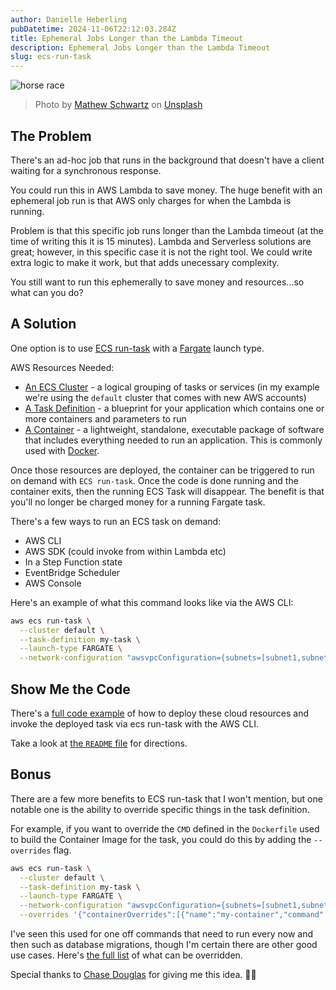 ```yaml
---
author: Danielle Heberling
pubDatetime: 2024-11-06T22:12:03.284Z
title: Ephemeral Jobs Longer than the Lambda Timeout
description: Ephemeral Jobs Longer than the Lambda Timeout
slug: ecs-run-task
---
```


![horse race](/assets/horse-race.jpg)

> Photo by <a href="https://unsplash.com/@cadop?utm_content=creditCopyText&utm_medium=referral&utm_source=unsplash">Mathew Schwartz</a> on <a href="https://unsplash.com/photos/equestrian-riding-horse-at-daytime-5qRWQEdK7Sg?utm_content=creditCopyText&utm_medium=referral&utm_source=unsplash">Unsplash</a>

## The Problem

There's an ad-hoc job that runs in the background that doesn't have a client waiting for a synchronous response.

You could run this in AWS Lambda to save money. The huge benefit with an ephemeral job run is that AWS only charges for when the Lambda is running.

Problem is that this specific job runs longer than the Lambda timeout (at the time of writing this it is 15 minutes). Lambda and Serverless solutions are great; however, in this specific case it is not the right tool. We could write extra logic to make it work, but that adds unecessary complexity.

You still want to run this ephemerally to save money and resources...so what can you do?

## A Solution

One option is to use [ECS run-task](https://docs.aws.amazon.com/AmazonECS/latest/APIReference/API_RunTask.html) with a [Fargate](https://aws.amazon.com/fargate/) launch type.

AWS Resources Needed:

- [An ECS Cluster](https://docs.aws.amazon.com/AmazonECS/latest/developerguide/clusters.html) - a logical grouping of tasks or services (in my example we're using the `default` cluster that comes with new AWS accounts)
- [A Task Definition](https://docs.aws.amazon.com/AmazonECS/latest/developerguide/task_definitions.html) - a blueprint for your application which contains one or more containers and parameters to run
- [A Container](https://aws.amazon.com/what-is/cloud-containers/) - a lightweight, standalone, executable package of software that includes everything needed to run an application. This is commonly used with [Docker](https://www.docker.com/).

Once those resources are deployed, the container can be triggered to run on demand with `ECS run-task`. Once the code is done running and the container exits, then the running ECS Task will disappear. The benefit is that you'll no longer be charged money for a running Fargate task.

There's a few ways to run an ECS task on demand:

- AWS CLI
- AWS SDK (could invoke from within Lambda etc)
- In a Step Function state
- EventBridge Scheduler
- AWS Console

Here's an example of what this command looks like via the AWS CLI:

```bash
aws ecs run-task \
  --cluster default \
  --task-definition my-task \
  --launch-type FARGATE \
  --network-configuration "awsvpcConfiguration={subnets=[subnet1,subnet2],securityGroups=[securityGroup1],assignPublicIp=ENABLED}"
```

## Show Me the Code

There's a [full code example](https://github.com/deeheber/ecs-run-task-demo) of how to deploy these cloud resources and invoke the deployed task via ecs run-task with the AWS CLI.

Take a look at [the `README` file](https://github.com/deeheber/ecs-run-task-demo/blob/main/README.md) for directions.

## Bonus

There are a few more benefits to ECS run-task that I won't mention, but one notable one is the ability to override specific things in the task definition.

For example, if you want to override the `CMD` defined in the `Dockerfile` used to build the Container Image for the task, you could do this by adding the `--overrides` flag.

```bash
aws ecs run-task \
  --cluster default \
  --task-definition my-task \
  --launch-type FARGATE \
  --network-configuration "awsvpcConfiguration={subnets=[subnet1,subnet2],securityGroups=[securityGroup1],assignPublicIp=ENABLED}" \
  --overrides '{"containerOverrides":[{"name":"my-container","command":["npm", "run", "migrate"]}]}'
```

I've seen this used for one off commands that need to run every now and then such as database migrations, though I'm certain there are other good use cases. Here's [the full list](https://docs.aws.amazon.com/AmazonECS/latest/APIReference/API_TaskOverride.html) of what can be overridden.

Special thanks to [Chase Douglas](https://www.linkedin.com/in/chasedouglas/) for giving me this idea. 🙌🏻

<br />
<br />
